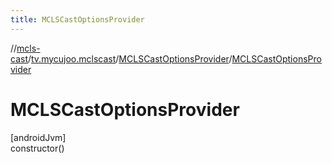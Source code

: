 ```yaml
---
title: MCLSCastOptionsProvider
---
```

//[mcls-cast](../../../index.html)/[tv.mycujoo.mclscast](../index.html)/[MCLSCastOptionsProvider](index.html)/[MCLSCastOptionsProvider](-m-c-l-s-cast-options-provider.html)



# MCLSCastOptionsProvider



[androidJvm]\
constructor()




